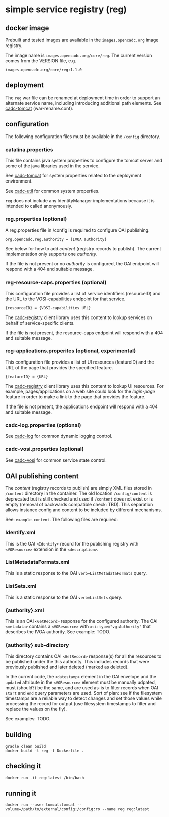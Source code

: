 # simple service registry (reg)

## docker image
Prebuilt and tested images are available in the `images.opencadc.org` image registry. 

The image name is `images.opencadc.org/core/reg`. The current version comes from the VERSION file, e.g. 
```
images.opencadc.org/core/reg:1.1.0
```

## deployment
The `reg` war file can be renamed at deployment time in order to support an alternate 
service name, including introducing additional path elements. 
See <a href="https://github.com/opencadc/docker-base/tree/master/cadc-tomcat">cadc-tomcat</a> (war-rename.conf).

## configuration
The following configuration files must be available in the `/config` directory.

### catalina.properties
This file contains java system properties to configure the tomcat server and some
of the java libraries used in the service.

See <a href="https://github.com/opencadc/docker-base/tree/master/cadc-tomcat">cadc-tomcat</a>
for system properties related to the deployment environment.

See <a href="https://github.com/opencadc/core/tree/master/cadc-util">cadc-util</a>
for common system properties. 

`reg` does not include any IdentityManager implementations because it is intended 
to called anonymously.

### reg.properties (optional)
A reg.properties file in /config is required to configure OAI publishing.
```
org.opencadc.reg.authority = {IVOA authority}
```
See below for how to add _content_ (registry records to publish). The current implementation
only supports one _authority_.

If the file is not present or no _authority_ is configured, the OAI endpoint will respond
with a 404 and suitable message.

### reg-resource-caps.properties (optional)
This configuration file provides a list of service identifiers (resourceID)  and the URL to the VOSI-capabilities endpoint for that service. 
```
{resourceID} = {VOSI-capabilities URL}
```
The <a href="https://github.com/opencadc/reg/tree/master/cadc-registry">cadc-registry</a> 
client library uses this content to lookup services on behalf of service-specific clients.

If the file is not present, the resource-caps endpoint will respond with a 404 and suitable
message.

### reg-applications.properites (optional, experimental)
This configuration file provides a list of UI resources (featureID)  and the URL of the 
page that provides the specified feature.
```
{featureID} = {URL}
```
The <a href="https://github.com/opencadc/reg/tree/master/cadc-registry">cadc-registry</a> 
client library uses this content to lookup UI resources. For example, pages/applications 
on a web site could look for the _login-page_ feature in order to make a link to the page 
that provides the feature.

If the file is not present, the applications endpoint will respond with a 404 and suitable
message.

### cadc-log.properties (optional)
See <a href="https://github.com/opencadc/core/tree/master/cadc-log">cadc-log</a> for common 
dynamic logging control.

### cadc-vosi.properties (optional)
See <a href="https://github.com/opencadc/reg/tree/master/cadc-vosi">cadc-vosi</a> for common 
service state control.

## OAI publishing content
The _content_ (registry records to publish) are simply XML files stored in `/content` directory 
in the container. The old location `/config/content` is deprecated but is still checked and used 
if `/content` does not exist or is empty (removal of backwards compatible check: TBD). This 
separation allows instance config and content to be included by different mechanisms.

See: `example-content`. The following files are required:
### Identify.xml
This is the OAI `<Identify>` record for the publishing registry with `<VOResource>` extension in
the `<description>`.

### ListMetadataFormats.xml
This is a static response to the OAI `verb=ListMetadataFormats` query.

### ListSets.xml
This is a static response to the OAI `verb=ListSets` query.

### {authority}.xml
This is an OAI `<GetRecord>` response for the configured authority. The OAI `<metadata>`
contains a `<VOResource>` with `xsi:type="vg:Authority"` that describes the IVOA authority.
See example: TODO.

### {authority} sub-directory
This directory contains OAI `<GetRecord>` response(s) for all the resources to be published
under the this authority. This includes records that were previously published and later
deleted (marked as deleted). 

In the current code, the `<datestamp>` element in the OAI envelope and the `updated` attribute
in the `<VOResource>` element must be manually udpated, must (should?) be the same, and are 
used as-is to filter records when OAI `start` and `end` query parameters are used. Sort of plan:
see if the filesystem timestamps are a reliable way to detect changes and set those values while
processing the record for output (use filesystem timestamps to filter and replace the values
on the fly).

See examples: TODO.

## building

```
gradle clean build
docker build -t reg -f Dockerfile .
```

## checking it
```
docker run -it reg:latest /bin/bash
```

## running it
```
docker run --user tomcat:tomcat --volume=/path/to/external/config:/config:ro --name reg reg:latest
```
